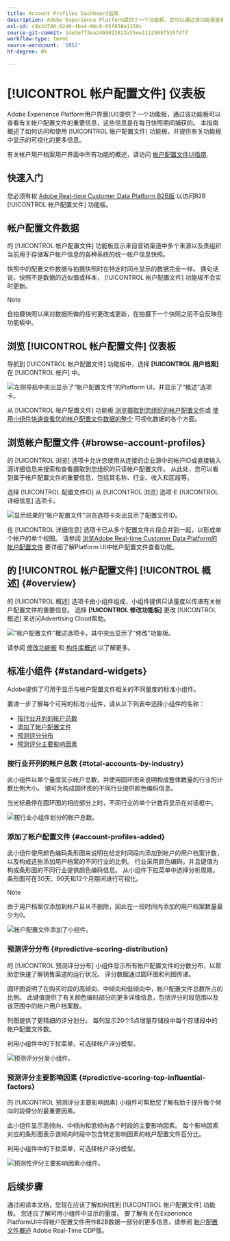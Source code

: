 ```yaml
---
title: Account Profiles Dashboard指南
description: Adobe Experience Platform提供了一个功能板，您可以通过该功能板查看有关贵组织B2B帐户配置文件的重要信息。
exl-id: c9a3d786-6240-4ba4-96c8-05f658e1150c
source-git-commit: 14e3eff3ea2469023823a35ee1112568f5b5f4f7
workflow-type: tm+mt
source-wordcount: '1052'
ht-degree: 0%

---
```


# [!UICONTROL 帐户配置文件] 仪表板

Adobe Experience Platform用户界面(UI)提供了一个功能板，通过该功能板可以查看有关帐户配置文件的重要信息，这些信息是在每日快照期间捕获的。 本指南概述了如何访问和使用 [!UICONTROL 帐户配置文件] 功能板，并提供有关功能板中显示的可视化的更多信息。

有关帐户用户档案用户界面中所有功能的概述，请访问 [帐户配置文件UI指南](../../rtcdp/accounts/account-profile-ui-guide.md).

## 快速入门

您必须有权 [Adobe Real-time Customer Data Platform B2B版](../../rtcdp/b2b-overview.md) 以访问B2B [!UICONTROL 帐户配置文件] 功能板。

## 帐户配置文件数据

的 [!UICONTROL 帐户配置文件] 功能板显示来自营销渠道中多个来源以及贵组织当前用于存储客户帐户信息的各种系统的统一帐户信息快照。

快照中的配置文件数据与拍摄快照时在特定时间点显示的数据完全一样。 换句话说，快照不是数据的近似值或样本， [!UICONTROL 帐户配置文件] 功能板不会实时更新。

>[!NOTE]
>
>自拍摄快照以来对数据所做的任何更改或更新，在拍摄下一个快照之前不会反映在功能板中。

## 浏览 [!UICONTROL 帐户配置文件] 仪表板

导航到 [!UICONTROL 帐户配置文件] 功能板中，选择 **[!UICONTROL 用户档案]** 在 [!UICONTROL 帐户] 中。

![左侧导航中突出显示了“帐户配置文件”的Platform UI，并显示了“概述”选项卡。](../images/account-profiles/account-profiles-dashboard.png)

从 [!UICONTROL 帐户配置文件] 功能板 [浏览摄取到您组织的帐户配置文件](#browse-account-profiles)或 [使用小组件快速查看您的帐户配置文件数据的整个](#standard-widgets) 可视化数据的各个方面。

## 浏览帐户配置文件 {#browse-account-profiles}

的 [!UICONTROL 浏览] 选项卡允许您使用从连接的企业源中的帐户ID或直接输入源详细信息来搜索和查看摄取到您组织的只读帐户配置文件。 从此处，您可以看到属于帐户配置文件的重要信息，包括其名称、行业、收入和区段等。

选择 [!UICONTROL 配置文件ID] 从 [!UICONTROL 浏览] 选项卡 [!UICONTROL 详细信息] 选项卡。

![显示结果的“帐户配置文件”浏览选项卡突出显示了配置文件ID。](../images/account-profiles/account-profiles-browse-tab.png)

在 [!UICONTROL 详细信息] 选项卡已从多个配置文件片段合并到一起，以形成单个帐户的单个视图。 请参阅 [浏览Adobe Real-time Customer Data Platform的帐户配置文件](../../rtcdp/accounts/account-profile-ui-guide.md#browse-account-profiles) 要详细了解Platform UI中帐户配置文件查看功能。

## 的 [!UICONTROL 帐户配置文件] [!UICONTROL 概述] {#overview}

的 [!UICONTROL 概述] 选项卡由小组件组成，小组件提供只读量度以传递有关帐户配置文件的重要信息。 选择 **[!UICONTROL 修改功能板]** 更改 [!UICONTROL 概述] 来访问Advertising Cloud帮助。

![“帐户配置文件”概述选项卡，其中突出显示了“修改”功能板。](../images/account-profiles/modify-dashboard.png)

请参阅 [修改功能板](../customize/modify.md) 和 [构件库概述](../customize/widget-library.md) 以了解更多。

## 标准小组件 {#standard-widgets}

Adobe提供了可用于显示与帐户配置文件相关的不同量度的标准小组件。

要进一步了解每个可用的标准小组件，请从以下列表中选择小组件的名称：

* [按行业开列的帐户总数](#total-accounts-by-industry)
* [添加了帐户配置文件](#account-profiles-added)
* [预测评分分布](#predictive-scoring-distribution)
* [预测评分主要影响因素](#predictive-scoring-top-influential-factors)

### 按行业开列的帐户总数 {#total-accounts-by-industry}

此小组件以单个量度显示帐户总数，并使用圆环图来说明构成整体数量的行业的计数比例大小。 键可为构成圆环图的不同行业提供颜色编码信息。

当光标悬停在圆环图的相应部分上时，不同行业的单个计数将显示在对话框中。

![按行业小组件划分的帐户总数。](../images/account-profiles/total-accounts-by-industry-widget.png)

### 添加了帐户配置文件 {#account-profiles-added}

此小组件使用颜色编码条形图来说明在给定时间段内添加到帐户的用户档案计数，以及构成这些添加用户档案的不同行业的比例。 行业采用颜色编码，并且键值为构成条形图的不同行业提供颜色编码信息。 从小组件下拉菜单中选择分析周期。 条形图可在30天、90天和12个月期间进行可视化。

>[!NOTE]
>
>由于用户档案仅添加到帐户且从不删除，因此在一段时间内添加的用户档案数量最少为0。

![帐户配置文件添加了小组件。](../images/account-profiles/accounts-profiles-added-widget.png)

### 预测评分分布 {#predictive-scoring-distribution}

的 [!UICONTROL 预测评分分布] 小组件显示所有帐户配置文件的分数分布，以帮助您快速了解销售渠道的运行状况。 评分数据通过圆环图和列图传递。

圆环图说明了在购买时段的高倾向、中倾向和低倾向中，帐户配置文件总数所占的比例。 此键值提供了有关颜色编码部分的更多详细信息，包括评分时段范围以及该范围中的帐户用户档案数。

列图提供了更精细的评分划分。 每列显示20个5点增量存储段中每个存储段中的帐户配置文件数。

利用小组件中的下拉菜单，可选择帐户评分模型。

![预测评分分发小组件。](../images/account-profiles/predictive-scoring-distribution.png)

### 预测评分主要影响因素 {#predictive-scoring-top-influential-factors}

的 [!UICONTROL 预测评分主要影响因素] 小组件可帮助您了解有助于提升每个倾向时段得分的最重要因素。

此小组件显示高倾向、中倾向和低倾向各个时段的主要影响因素。 每个影响因素对应的条形图表示该倾向时段中包含特定影响因素的帐户配置文件百分比。

利用小组件中的下拉菜单，可选择帐户评分模型。

![预测性评分主要影响因素小组件。](../images/account-profiles/predictive-scoring-top-influential-factors.png)

## 后续步骤

通过阅读本文档，您现在应该了解如何找到 [!UICONTROL 帐户配置文件] 功能板。 您还应了解可用小组件中显示的量度。 要了解有关在Experience PlatformUI中将帐户配置文件用作B2B数据一部分的更多信息，请参阅 [帐户配置文件概述](../../rtcdp/accounts/account-profile-overview.md) Adobe Real-Time CDP版。
